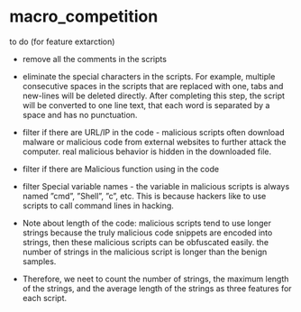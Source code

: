# macro_competition

to do (for feature extarction)

- remove all the comments in the scripts
- eliminate the special characters in the scripts.
For example, multiple consecutive spaces in the scripts that are replaced with one, tabs and new-lines will be deleted directly.
After completing this step, the script will be converted to one line text, that each word is separated by a space and has no punctuation.
- filter if there are URL/IP in the code - malicious scripts often download malware or malicious code from external websites to further attack the computer. real malicious behavior is hidden in the downloaded file.
- filter if there are Malicious function using in the code
- filter Special variable names - the variable in malicious scripts is always named ”cmd”, ”Shell”, ”c”, etc. This is because hackers like to use scripts to call command lines in hacking.

- Note about length of the code: malicious scripts tend to use longer strings because the truly malicious code snippets are encoded into strings, then these malicious scripts can be obfuscated easily. the number of strings in the malicious script is longer than the benign samples.
- Therefore, we neet to count the number of strings, the maximum length of the strings, and the average length of the strings as three features for each
script.
